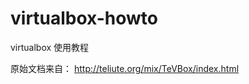 virtualbox-howto
================

virtualbox 使用教程

原始文档来自： http://teliute.org/mix/TeVBox/index.html
